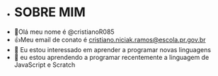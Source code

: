 - # SOBRE MIM
- 👋Olá meu nome é   @cristianoR085
- 👍Meu email de conato é cristiano.niciak.ramos@escola.pr.gov.br
- 👀 Eu estou interessado em aprender a programar novas linguagens
- 🌱 eu estou aprendendo a programar recentemente a linguagem de JavaScript e Scratch
